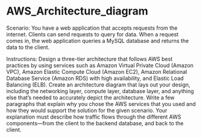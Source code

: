 # AWS_Architecture_diagram

Scenario: You have a web application that accepts requests from the internet. Clients can send requests to query for data. When a request comes in, 
the web application queries a MySQL database and returns the data to the client.

Instructions: Design a three-tier architecture that follows AWS best practices by using services such as Amazon Virtual Private Cloud (Amazon VPC), 
Amazon Elastic Compute Cloud (Amazon EC2), Amazon Relational Database Service (Amazon RDS) with high availability, and Elastic Load Balancing (ELB). 
Create an architecture diagram that lays out your design, including the networking layer, compute layer, database layer, and anything else that’s needed 
to accurately depict the architecture. Write a few paragraphs that explain why you chose the AWS services that you used and how they would support the 
solution for the given scenario. Your explanation must describe how traffic flows through the different AWS components—from the client to the backend database, 
and back to the client.
